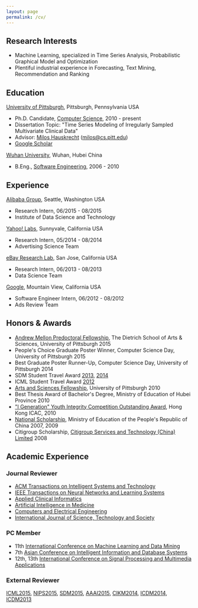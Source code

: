 ```yaml
---
layout: page
permalink: /cv/
---
```


## Research Interests

* Machine Learning, specialized in Time Series Analysis, Probabilistic Graphical Model and Optimization
* Plentiful industrial experience in Forecasting, Text Mining, Recommendation and Ranking


## Education

[University of Pittsburgh](http://www.pitt.edu/), Pittsburgh, Pennsylvania USA

* Ph.D. Candidate, [Computer Science](http://www.cs.pitt.edu/), 2010 - present
* Dissertation Topic:  "Time Series Modeling of Irregularly Sampled Multivariate Clinical Data" 
* Advisor: [Milos Hauskrecht](http://people.cs.pitt.edu/~milos/) ([milos@cs.pitt.edu](mailto:milos@cs.pitt.edu)) 
* [Google Scholar](http://scholar.google.com/citations?user=rRTzNm0AAAAJ)


[Wuhan University](http://en.whu.edu.cn/), Wuhan, Hubei China

* B.Eng., [Software Engineering](http://iss.whu.edu.cn/EnglishV/), 2006 - 2010


## Experience

[Alibaba Group](http://data.alibaba.com/), Seattle, Washington USA

* Research Intern, 06/2015 - 08/2015
* Institute of Data Science and Technology

[Yahoo! Labs](https://labs.yahoo.com/), Sunnyvale, California USA

* Research Intern, 05/2014 - 08/2014
* Advertising Science Team

[eBay Research Lab](http://labs.ebay.com/), San Jose, California USA

* Research Intern, 06/2013 - 08/2013
* Data Science Team

[Google](http://www.google.com/), Mountain View, California USA

* Software Engineer Intern, 06/2012 - 08/2012
* Ads Review Team

## Honors & Awards

* [Andrew Mellon Predoctoral Fellowship](http://www.asgraduate.pitt.edu/node/336), The Dietrich School of Arts & Sciences, University of Pittsburgh 2015
* People's Choice Graduate Poster Winner, Computer Science Day, University of Pittsburgh 2015
* Best Graduate Poster Runner-Up, Computer Science Day, University of Pittsburgh 2014
* SDM Student Travel Award  [2013](http://www.siam.org/meetings/sdm13/), [2014](http://www.siam.org/meetings/sdm14/)
* ICML Student Travel Award  [2012](http://icml.cc/2012/)
* [Arts and Sciences Fellowship](http://www.asgraduate.pitt.edu/node/336), University of Pittsburgh  2010
* Best Thesis Award of Bachelor's Degree, Ministry of Education of Hubei Province 2010
* ["I Generation" Youth Integrity Competition Outstanding Award](http://www.me.icac.hk/new/yintegrity/en/I_Project_Competition.htm), Hong Kong ICAC, 2010
* [National Scholarship](http://www.moe.gov.cn/jyb_xwfb/xw_zt/moe_357/jyzt_2015nztzl/2015_zt06/15zt06_gxzzzc/gxzz_bzks/201508/t20150810_199202.html), Ministry of Education of the People's Republic of China  2007, 2009
* Citigroup Scholarship, [Citigroup Services and Technology (China) Limited](http://www.citibank.com/china/csts/index.htm)  2008


## Academic Experience

### Journal Reviewer

* [ACM Transactions on Intelligent Systems and Technology](http://tist.acm.org/index.php)
* [IEEE Transactions on Neural Networks and Learning Systems](http://cis.ieee.org/ieee-transactions-on-neural-networks-and-learning-systems.html)
* [Applied Clinical Informatics](http://aci.schattauer.de/)
* [Artificial Intelligence in Medicine](http://www.journals.elsevier.com/artificial-intelligence-in-medicine/)
* [Computers and Electrical Engineering](http://www.journals.elsevier.com/computers-and-electrical-engineering/)
* [International Journal of Science, Technology and Society](http://www.sciencepublishinggroup.com/j/ijsts)

### PC Member

* 11th [International Conference on Machine Learning and Data Mining](http://www.mldm.de/index.php)
* 7th [Asian Conference on Intelligent Information and Database Systems](http://www.aciids.org/)
* 12th, 13th [International Conference on Signal Processing and Multimedia Applications](http://www.sigmap.icete.org/)

### External Reviewer

[ICML2015](http://icml.cc/2015/), [NIPS2015](https://nips.cc/), [SDM2015](http://www.siam.org/meetings/sdm15/), [AAAI2015](http://www.aaai.org/Conferences/AAAI/aaai15.php), [CIKM2014](http://cikm2014.fudan.edu.cn/), [ICDM2014](http://icdm2014.sfu.ca/home.html), [ICDM2013](http://icdm2013.rutgers.edu/)





